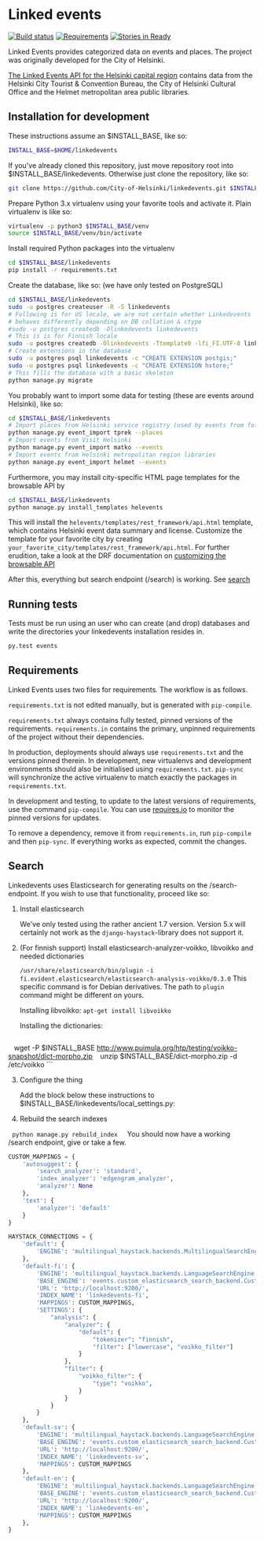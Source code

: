 # Linked events

[![Build status](https://travis-ci.org/City-of-Helsinki/linkedevents.svg)](https://travis-ci.org/City-of-Helsinki/linkedevents)
[![Requirements](https://requires.io/github/City-of-Helsinki/linkedevents/requirements.svg?branch=master)](https://requires.io/github/City-of-Helsinki/linkedevents/requirements/?branch=master)
[![Stories in Ready](https://badge.waffle.io/City-of-Helsinki/linkedevents.svg?label=ready&title=Ready)](http://waffle.io/City-of-Helsinki/linkedevents)

Linked Events provides categorized data on events and places. The project was originally developed for the City of Helsinki.

[The Linked Events API for the Helsinki capital region](http://api.hel.fi/linkedevents/) contains data from the Helsinki City Tourist & Convention Bureau, the City of Helsinki Cultural Office and the Helmet metropolitan area public libraries.


Installation for development
----------------------------
These instructions assume an $INSTALL_BASE, like so:
```bash
INSTALL_BASE=$HOME/linkedevents
```
If you've already cloned this repository, just move repository root into $INSTALL_BASE/linkedevents. Otherwise just clone the repository, like so:
```bash
git clone https://github.com/City-of-Helsinki/linkedevents.git $INSTALL_BASE/linkedevents
```
Prepare Python 3.x virtualenv using your favorite tools and activate it. Plain virtualenv is like so:
```bash
virtualenv -p python3 $INSTALL_BASE/venv
source $INSTALL_BASE/venv/bin/activate
```
Install required Python packages into the virtualenv
```bash
cd $INSTALL_BASE/linkedevents
pip install -r requirements.txt
```
Create the database, like so: (we have only tested on PostgreSQL)
```bash
cd $INSTALL_BASE/linkedevents
sudo -u postgres createuser -R -S linkedevents
# Following is for US locale, we are not certain whether Linkedevents
# behaves differently depending on DB collation & ctype
#sudo -u postgres createdb -Olinkedevents linkedevents
# This is is for Finnish locale
sudo -u postgres createdb -Olinkedevents -Ttemplate0 -lfi_FI.UTF-8 linkedevents
# Create extensions in the database
sudo -u postgres psql linkedevents -c "CREATE EXTENSION postgis;"
sudo -u postgres psql linkedevents -c "CREATE EXTENSION hstore;"
# This fills the database with a basic skeleton
python manage.py migrate
```
You probably want to import some data for testing (these are events around Helsinki), like so:
```bash
cd $INSTALL_BASE/linkedevents
# Import places from Helsinki service registry (used by events from following sources)
python manage.py event_import tprek --places
# Import events from Visit Helsinki
python manage.py event_import matko --events
# Import events from Helsinki metropolitan region libraries
python manage.py event_import helmet --events
```
Furthermore, you may install city-specific HTML page templates for the browsable API by
```bash
cd $INSTALL_BASE/linkedevents
python manage.py install_templates helevents
```
This will install the `helevents/templates/rest_framework/api.html` template,
which contains Helsinki event data summary and license. Customize the template
for your favorite city by creating `your_favorite_city/templates/rest_framework/api.html`.
For further erudition, take a look at the DRF documentation on [customizing the browsable API](http://www.django-rest-framework.org/topics/browsable-api/#customizing)

After this, everything but search endpoint (/search) is working. See [search](#search)

Running tests
------------
Tests must be run using an user who can create (and drop) databases and write the directories
your linkedevents installation resides in.
```bash
py.test events
```

Requirements
------------

Linked Events uses two files for requirements. The workflow is as follows.

`requirements.txt` is not edited manually, but is generated
with `pip-compile`.

`requirements.txt` always contains fully tested, pinned versions
of the requirements. `requirements.in` contains the primary, unpinned
requirements of the project without their dependencies.

In production, deployments should always use `requirements.txt`
and the versions pinned therein. In development, new virtualenvs
and development environments should also be initialised using
`requirements.txt`. `pip-sync` will synchronize the active
virtualenv to match exactly the packages in `requirements.txt`.

In development and testing, to update to the latest versions
of requirements, use the command `pip-compile`. You can
use [requires.io](https://requires.io) to monitor the
pinned versions for updates.

To remove a dependency, remove it from `requirements.in`,
run `pip-compile` and then `pip-sync`. If everything works
as expected, commit the changes.

Search
------
Linkedevents uses Elasticsearch for generating results on the /search-endpoint. If you wish to use that functionality, proceed like so:

1. Install elasticsearch

    We've only tested using the rather ancient 1.7 version. Version 5.x will certainly not work as the `django-haystack`-library does not support it.

2. (For finnish support) Install elasticsearch-analyzer-voikko, libvoikko and needed dictionaries

    `/usr/share/elasticsearch/bin/plugin -i fi.evident.elasticsearch/elasticsearch-analysis-voikko/0.3.0`
    This specific command is for Debian derivatives. The path to `plugin` command might be different on yours.

    Installing libvoikko:
    `apt-get install libvoikko`

    Installing the dictionaries:

    ```bash
    wget -P $INSTALL_BASE http://www.puimula.org/htp/testing/voikko-snapshot/dict-morpho.zip
    unzip $INSTALL_BASE/dict-morpho.zip -d /etc/voikko
    ```

3. Configure the thing

    Add the block below these instructions to $INSTALL_BASE/linkedevents/local_settings.py:
    
4. Rebuild the search indexes

   `python manage.py rebuild_index`
  
   You should now have a working /search endpoint, give or take a few.

```python
CUSTOM_MAPPINGS = {
    'autosuggest': {
        'search_analyzer': 'standard',
        'index_analyzer': 'edgengram_analyzer',
        'analyzer': None
    },
    'text': {
        'analyzer': 'default'
    }
}

HAYSTACK_CONNECTIONS = {
    'default': {
        'ENGINE': 'multilingual_haystack.backends.MultilingualSearchEngine',
    },
    'default-fi': {
        'ENGINE': 'multilingual_haystack.backends.LanguageSearchEngine',
        'BASE_ENGINE': 'events.custom_elasticsearch_search_backend.CustomEsSearchEngine',
        'URL': 'http://localhost:9200/',
        'INDEX_NAME': 'linkedevents-fi',
        'MAPPINGS': CUSTOM_MAPPINGS,
        'SETTINGS': {
            "analysis": {
                "analyzer": {
                    "default": {
                        "tokenizer": "finnish",
                        "filter": ["lowercase", "voikko_filter"]
                    }
                },
                "filter": {
                    "voikko_filter": {
                        "type": "voikko",
                    }
                }
            }
        }
    },
    'default-sv': {
        'ENGINE': 'multilingual_haystack.backends.LanguageSearchEngine',
        'BASE_ENGINE': 'events.custom_elasticsearch_search_backend.CustomEsSearchEngine',
        'URL': 'http://localhost:9200/',
        'INDEX_NAME': 'linkedevents-sv',
        'MAPPINGS': CUSTOM_MAPPINGS
    },
    'default-en': {
        'ENGINE': 'multilingual_haystack.backends.LanguageSearchEngine',
        'BASE_ENGINE': 'events.custom_elasticsearch_search_backend.CustomEsSearchEngine',
        'URL': 'http://localhost:9200/',
        'INDEX_NAME': 'linkedevents-en',
        'MAPPINGS': CUSTOM_MAPPINGS
    },
}
```
